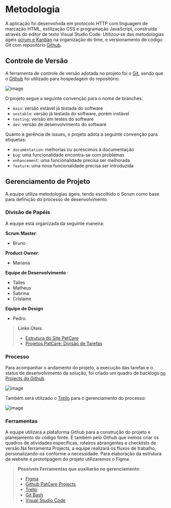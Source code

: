 # Metodologia


A aplicação foi desenvolvida em protocolo HTTP com linguagem de marcação HTML, estilização CSS e programação JavaScript, construída através do editor de texto Visual Studio Code. Utilizou-se das metodologias ágeis  [scrum e Kanban](https://github.com/ICEI-PUC-Minas-PMV-ADS/PetCare/projects/1).na organização do time, e versionamento de código Git com repositório [Github](https://github.com).

## Controle de Versão

A ferramenta de controle de versão adotada no projeto foi o
[Git](https://git-scm.com/), sendo que o [Github](https://github.com)
foi utilizado para hospedagem do repositório.

![image](https://miro.medium.com/max/1400/1*uUpzVOpdFw5V-tJ_YvgFmA.png)

O projeto segue a seguinte convenção para o nome de branches:

- `main`: versão estável já testada do software
- `unstable`: versão já testada do software, porém instável
- `testing`: versão em testes do software
- `dev`: versão de desenvolvimento do software

Quanto à gerência de issues, o projeto adota a seguinte convenção para
etiquetas:

- `documentation`: melhorias ou acréscimos à documentação
- `bug`: uma funcionalidade encontra-se com problemas
- `enhancement`: uma funcionalidade precisa ser melhorada
- `feature`: uma nova funcionalidade precisa ser introduzida

## Gerenciamento de Projeto

A equipe utiliza metodologias ágeis, tendo escolhido o Scrum como base para definição do
processo de desenvolvimento.

### Divisão de Papéis

A equipe está organizada da seguinte maneira:

**Scrum Master**:

- Bruno

**Product Owner**:

- Mariana

**Equipe de Desenvolvimento** :

- Talles
- Matheus
- Sabrina
- Crislaine

**Equipe de Design**

- Pedro.

> **Links Úteis**:
>
> - [Estrutura do Site PetCare](https://www.figma.com/proto/uk6NlzfYOx8shXQK9PPYbQ/PetCare-Projeto?node-id=179%3A466&scaling=min-zoom&page-id=0%3A1&starting-point-node-id=179%3A466)
> - [Projetos PatCare: Divisão de Tarefas](https://github.com/ICEI-PUC-Minas-PMV-ADS/PetCare/projects)

### Processo

Para acompanhar o andamento do projeto, a execução das tarefas e o status de desenvolvimento da solução, foi criado um quadro de backlogs [no Projects do Github](https://github.com/ICEI-PUC-Minas-PMV-ADS/PetCare/projects).

![image](https://user-images.githubusercontent.com/78277341/134427772-e5fbfc30-bcc3-44c1-97c7-9bf2160c929e.png)

Também será utilizado o [Trello](https://trello.com/b/DaCH145N/projeto-petcare) para o gerenciamento do processo:

![image](https://user-images.githubusercontent.com/78277341/134428406-7482be7f-4722-4c2c-852a-166567c63736.png)

### Ferramentas

A equipe utilizará a plataforma Github para a construção do projeto e planejamento do código fonte. É também pelo Github que iremos criar os quadros de atividades específicas, roteiros abrangentes e checklists de versão.Na ferramenta Projects, a equipe realizará os fluxos de trabalho, personalizando-os conforme a necessidade. Para elaboração da estrutura de website e prototipagem do projeto utilizaremos o Figma.

> **Possíveis Ferramentas que auxiliarão no gerenciamento**:
>
> - [Figma](hhttps://www.figma.com/proto/uk6NlzfYOx8shXQK9PPYbQ/PetCare-Projeto?node-id=179%3A466&scaling=min-zoom&page-id=0%3A1&starting-point-node-id=179%3A466)
> - [Github PatCare Projects](https://github.com/ICEI-PUC-Minas-PMV-ADS/PetCare/projects)
> - [Trello](https://trello.com/b/DaCH145N/projeto-petcare)
> - [Git Bash](https://git-scm.com/downloads)
> - [Visual Studio Code](https://code.visualstudio.com/)
